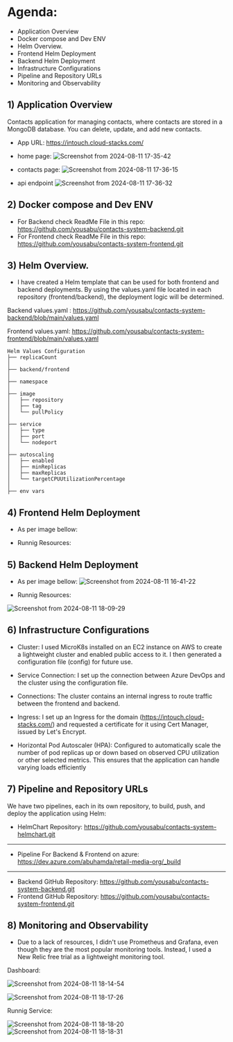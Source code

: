 # Agenda:
- Application Overview
- Docker compose and Dev ENV
- Helm Overview.
- Frontend Helm Deployment
- Backend Helm Deployment
- Infrastructure Configurations
- Pipeline and Repository URLs
- Monitoring and Observability

## 1) Application Overview
Contacts application for managing contacts, where contacts are stored in a MongoDB database. You can delete, update, and add new contacts.

- App URL: https://intouch.cloud-stacks.com/

- home page:
![Screenshot from 2024-08-11 17-35-42](https://github.com/user-attachments/assets/2ba30062-b5a2-4e52-a7ad-deaa31f5b8ae)

- contacts page:
![Screenshot from 2024-08-11 17-36-15](https://github.com/user-attachments/assets/87affc94-5684-46b8-8014-3dc2d1298dab)

- api endpoint
![Screenshot from 2024-08-11 17-36-32](https://github.com/user-attachments/assets/40df9df2-57c5-4508-8189-42b7487368ad)


## 2) Docker compose and Dev ENV
* For Backend check ReadMe File in this repo:  https://github.com/yousabu/contacts-system-backend.git
* For Frontend check ReadMe File in this repo: https://github.com/yousabu/contacts-system-frontend.git

## 3) Helm Overview.
* I have created a Helm template that can be used for both frontend and backend deployments. By using the values.yaml file located in each repository (frontend/backend), the deployment logic will be determined.
 
 Backend values.yaml : https://github.com/yousabu/contacts-system-backend/blob/main/values.yaml
 
 Frontend values.yaml: https://github.com/yousabu/contacts-system-frontend/blob/main/values.yaml

 ``` File Tree
 Helm Values Configuration
├── replicaCount
│
├── backend/frontend
│
├── namespace
│
├── image
│   ├── repository
│   ├── tag
│   └── pullPolicy
│
├── service
│   ├── type
│   ├── port
│   └── nodeport
│
├── autoscaling
│   ├── enabled
│   ├── minReplicas
│   ├── maxReplicas
│   └── targetCPUUtilizationPercentage
│
├── env vars
```
## 4) Frontend Helm Deployment
* As per image bellow: 

* Runnig Resources:

## 5) Backend Helm Deployment
* As per image bellow: 
![Screenshot from 2024-08-11 16-41-22](https://github.com/user-attachments/assets/e756e25e-65de-4955-b0c7-9f92f95f5f0f)

* Runnig Resources:

![Screenshot from 2024-08-11 18-09-29](https://github.com/user-attachments/assets/917d34bc-df0b-44df-9b0c-2e413fa877f8)

## 6) Infrastructure Configurations

*  Cluster: I used MicroK8s installed on an EC2 instance on AWS to create a lightweight cluster and enabled public access to it. I then generated a configuration file (config) for future use.

* Service Connection: I set up the connection between Azure DevOps and the cluster using the configuration file.

* Connections: The cluster contains an internal ingress to route traffic between the frontend and backend.

* Ingress: I set up an Ingress for the domain (https://intouch.cloud-stacks.com/) and requested a certificate for it using Cert Manager, issued by Let's Encrypt.
* Horizontal Pod Autoscaler (HPA): Configured to automatically scale the number of pod replicas up or down based on observed CPU utilization or other selected metrics. This ensures that the application can handle varying loads efficiently

## 7) Pipeline and Repository URLs

We have two pipelines, each in its own repository, to build, push, and deploy the application using Helm:

* HelmChart Repository: https://github.com/yousabu/contacts-system-helmchart.git
-----------
* Pipeline For Backend & Frontend on azure:  https://dev.azure.com/abuhamda/retail-media-org/_build
-----------
* Backend GitHub Repository: https://github.com/yousabu/contacts-system-backend.git
* Frontend GitHub Repository: https://github.com/yousabu/contacts-system-frontend.git



## 8) Monitoring and Observability
* Due to a lack of resources, I didn't use Prometheus and Grafana, even though they are the most popular monitoring tools. Instead, I used a New Relic free trial as a lightweight monitoring tool.

Dashboard:

![Screenshot from 2024-08-11 18-14-54](https://github.com/user-attachments/assets/b4ee7dec-9652-446b-b7a2-0b8255c9ea02)

![Screenshot from 2024-08-11 18-17-26](https://github.com/user-attachments/assets/f57123dd-dbe7-43f6-b858-72c02f9cb777)

Runnig Service:

![Screenshot from 2024-08-11 18-18-20](https://github.com/user-attachments/assets/045e741b-a721-4926-bee3-a7c3fd25801c)
![Screenshot from 2024-08-11 18-18-31](https://github.com/user-attachments/assets/f70f3cf9-aa27-495a-ac8b-5408c93f3553)

